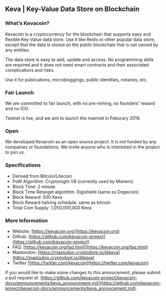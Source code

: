 ## Keva | Key-Value Data Store on Blockchain

### What’s Kevacoin?

Kevacoin is a cryptocurrency for the blockchain that supports easy and flexible Key-Value data store. Use it like Redis or other popular data store, except that the data is stored on the public blockchain that is not owned by any entities.

The data store is easy to add, update and access. No programming skills are required and it does not need smart contracts and their associated complications and risks.

Use it for publications, microbloggings, public identities, notaries, etc.

### Fair Launch

We are committed to fair launch, with no pre-mining, no founders' reward and no ICO.

Testnet is live, and we aim to launch the mainnet in Feburary 2019.

### Open

We developed Kevacoin as an open source project. It is not funded by any companies or foundations. We invite anyone who is interested in the project to join us.

### Specifications

- Derived from Bitcoin/Litecoin
- PoW Algorithm: Cryptonight V8 (currently used by Monero)
- Block Time: 2 minute
- Block Time Retarget algorithm: Digishield (same as Dogecoin)
- Block Reward: 500 Keva
- Block Reward halving schedule: same as bitcoin
- Total Coin Supply: 1,050,000,000 Keva


### More Information

- Website: [https://kevacoin.org](https://kevacoin.org)
- Github: [https://github.com/kevacoin-project](https://github.com/kevacoin-project)
- FAQ: [https://kevacoin.org/faq.html](https://kevacoin.org/faq.html)
- Mastondon: [https://mastodon.cryptodont.io/@keva](https://mastodon.cryptodont.io/@keva)
- Twitter [https://twitter.com/kevacoin](https://twitter.com/kevacoin)

If you would like to make some changes to this annoucement, please submit a pull request at: [https://github.com/kevacoin-project/kevacoin-docs/announcements/keva_annoucement.md](https://github.com/kevacoin-project/kevacoin-docs/announcements/keva_annoucement.md).

